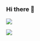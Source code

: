 ### Hi there 👋
![](https://github-readme-stats.vercel.app/api?username=zzwtsy&hide_title=true&hide_border=true&show_icons=true&include_all_commits=true&line_height=21&bg_color=0,EC6C6C,FFD479,FFFC79,73FA79&theme=graywhite&locale=en)

![](https://github-readme-stats.vercel.app/api/top-langs/?username=zzwtsy&hide_title=true&hide_border=true&layout=compact&bg_color=0,73FA79,73FDFF,D783FF&theme=graywhite&locale=zh)
